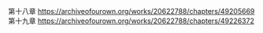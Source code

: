 第十八章 https://archiveofourown.org/works/20622788/chapters/49205669                 
第十九章 https://archiveofourown.org/works/20622788/chapters/49226372
